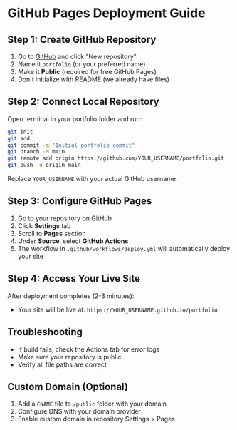 # GitHub Pages Deployment Guide

## Step 1: Create GitHub Repository

1. Go to [GitHub](https://github.com) and click "New repository"
2. Name it `portfolio` (or your preferred name)
3. Make it **Public** (required for free GitHub Pages)
4. Don't initialize with README (we already have files)

## Step 2: Connect Local Repository

Open terminal in your portfolio folder and run:

```bash
git init
git add .
git commit -m "Initial portfolio commit"
git branch -M main
git remote add origin https://github.com/YOUR_USERNAME/portfolio.git
git push -u origin main
```

Replace `YOUR_USERNAME` with your actual GitHub username.

## Step 3: Configure GitHub Pages

1. Go to your repository on GitHub
2. Click **Settings** tab
3. Scroll to **Pages** section
4. Under **Source**, select **GitHub Actions**
5. The workflow in `.github/workflows/deploy.yml` will automatically deploy your site

## Step 4: Access Your Live Site

After deployment completes (2-3 minutes):
- Your site will be live at: `https://YOUR_USERNAME.github.io/portfolio`

## Troubleshooting

- If build fails, check the Actions tab for error logs
- Make sure your repository is public
- Verify all file paths are correct

## Custom Domain (Optional)

1. Add a `CNAME` file to `/public` folder with your domain
2. Configure DNS with your domain provider
3. Enable custom domain in repository Settings > Pages